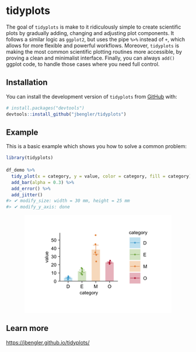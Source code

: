 
<!-- README.md is generated from README.Rmd. Please edit that file -->

# tidyplots

<!-- badges: start -->
<!-- badges: end -->

The goal of `tidyplots` is make to it ridiculously simple to create
scientific plots by gradually adding, changing and adjusting plot
components. It follows a similar logic as `ggplot2`, but uses the pipe
`%>%` instead of `+`, which allows for more flexible and powerful
workflows. Moreover, `tidyplots` is making the most common scientific
plotting routines more accessible, by proving a clean and minimalist
interface. Finally, you can always `add()` ggplot code, to handle those
cases where you need full control.

## Installation

You can install the development version of `tidyplots` from
[GitHub](https://github.com/) with:

``` r
# install.packages("devtools")
devtools::install_github("jbengler/tidyplots")
```

## Example

This is a basic example which shows you how to solve a common problem:

``` r
library(tidyplots)

df_demo %>% 
  tidy_plot(x = category, y = value, color = category, fill = category) %>% 
  add_bar(alpha = 0.3) %>% 
  add_error() %>% 
  add_jitter()
#> ✔ modify_size: width = 30 mm, height = 25 mm
#> ✔ modify_y_axis: done
```

<img src="man/figures/README-example-1.png" width="80%" style="display: block; margin: auto;" />

## Learn more

<https://jbengler.github.io/tidyplots/>

